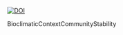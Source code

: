 [![DOI](https://zenodo.org/badge/469119390.svg)](https://zenodo.org/badge/latestdoi/469119390)

BioclimaticContextCommunityStability

